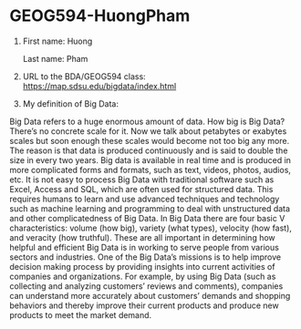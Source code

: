 # GEOG594-HuongPham
1.  First name: Huong

    Last name: Pham
    
2. URL to the BDA/GEOG594 class:
https://map.sdsu.edu/bigdata/index.html

3. My definition of Big Data:

Big Data refers to a huge enormous amount of data. How big is Big Data? There’s no concrete scale for it. Now we talk about petabytes or exabytes scales but soon enough these scales would become not too big any more. The reason is that data is produced continuously and is said to double the size in every two years. Big data is available in real time and is produced in more complicated forms and formats, such as text, videos, photos, audios, etc. It is not easy to process Big Data with traditional software such as Excel, Access and SQL, which are often used for structured data. This requires humans to learn and use advanced techniques and technology such as machine learning and programming to deal with unstructured data and other complicatedness of Big Data. In Big Data there are four basic V characteristics: volume (how big), variety (what types), velocity (how fast), and veracity (how truthful). These are all important in determining how helpful and efficient Big Data is in working to serve people from various sectors and industries. One of the Big Data’s missions is to help improve decision making process by providing insights into current activities of  companies and organizations. For example, by using Big Data (such as collecting and analyzing customers’ reviews and comments), companies can understand more accurately about customers’ demands and shopping behaviors and thereby improve their current products and produce new products to meet the market demand.

